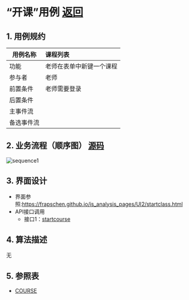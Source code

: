 # “开课”用例 [返回](../README.md)
## 1. 用例规约

|用例名称|课程列表|
|-------|:-------------|
|功能|老师在表单中新键一个课程|
|参与者|老师|
|前置条件|老师需要登录|
|后置条件| |
|主事件流| |
|备选事件流| |

## 2. 业务流程（顺序图） [源码](../src/sequenceCourse_startcourse.puml)
![sequence1](../sequenceCourse_startcourse.png) 

## 3. 界面设计
- 界面参照:https://frapschen.github.io/is_analysis_pages/UI2/startclass.html
- API接口调用
    - 接口1：[startcourse](../interface/starcourse.md) 

## 4. 算法描述
无
    
## 5. 参照表

- [COURSE](../Database.md/#COURSE)
